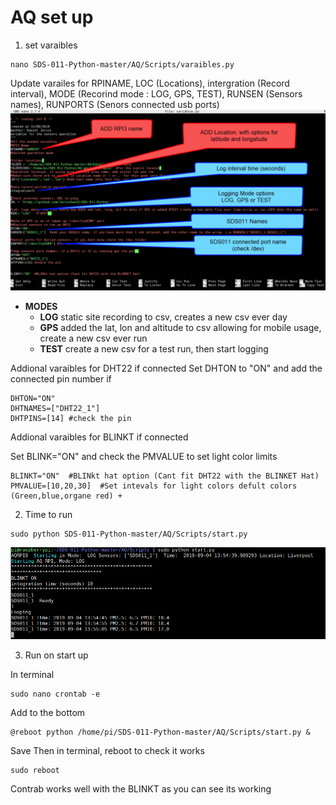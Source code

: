
# AQ set up

1. set varaibles

```
nano SDS-011-Python-master/AQ/Scripts/varaibles.py
```

Update varailes for RPINAME, LOC (Locations), intergration (Record interval), MODE (Recorind mode : LOG, GPS, TEST), RUNSEN (Sensors names), RUNPORTS (Senors connected usb ports)
![Variables](https://github.com/JarvisSan22/SDS-011-Python/blob/master/varaibleExample.png)


- **MODES**
  - **LOG**   static site recording to csv, creates a new csv ever day 
  - **GPS**   added the lat, lon and altitude to csv allowing for mobile usage, create a new csv ever run
  - **TEST**  create a new csv for a test run,  then start logging
  
  
Addional varaibles for DHT22 if connected
Set DHTON to "ON" and add the connected pin number if 

```
DHTON="ON"
DHTNAMES=["DHT22_1"]
DHTPINS=[14] #check the pin
```
Addional varaibles for BLINKT if connected 

Set BLINK="ON" and check the PMVALUE to set light color limits
```
BLINKT="ON"  #BLINkt hat option (Cant fit DHT22 with the BLINKET Hat)
PMVALUE=[10,20,30]  #Set intevals for light colors defult colors (Green,blue,organe red) +
```

2. Time to run


```
sudo python SDS-011-Python-master/AQ/Scripts/start.py

```
![Run](https://github.com/JarvisSan22/SDS-011-Python/blob/master/Runexample.png)

3. Run on start up

In terminal
```
sudo nano crontab -e
```
Add to the bottom
```
@reboot python /home/pi/SDS-011-Python-master/AQ/Scripts/start.py &
```
Save
Then in terminal, reboot to check it works
```
sudo reboot
```

Contrab works well with the BLINKT as you can see its working 
